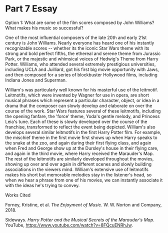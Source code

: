 # Part 7 Essay

Option 1: What are some of the film scores composed by John Williams? What makes his music so successful?


One of the most influential composers of the late 20th and early 21st century is John Williams. Nearly everyone has heard one of his instantly recognizable scores -- whether its the iconic Star Wars theme with its strong and bold perfect fifths, the ethereal and serene theme from Jurassic Park, or the majestic and whimsical voices of Hedwig's Theme from Harry Potter. Williams, who attended several extremely prestigious universities, including UCLA and Juilliard, got his first big movie opportunity with Jaws, and then composed for a series of blockbuster Hollywood films, including Indiana Jones and Superman. 


William's was particularly well known for his masterful use of the leitmotif. Leitmotifs, which were invented by Wagner for use in opera, are short musical phrases which represent a particular character, object, or idea in a drama that the composer can slowly develop and elaborate on over the course of the work. Star Wars features several of these leitmotifs, including the opening fanfare, the 'force' theme, Yoda's gentle melody, and Princess Leia's tune. Each of these is slowly developed over the course of the franchise, transformed to reflect the event being depicted. William's also develops several similar leitmotifs in the first Harry Potter film. For example, the mischief theme in the first movie first shows up when Harry speaks to the snake at the zoo, and again during their first flying class, and again when Fred and George show up at the Dursley's house in their flying care, and again in the third movie, where Harry received the Marauder's Map. The rest of the leitmotifs are similarly developed throughout the movies, showing up over and over again in different scenes and slowly building associations in the viewers mind. William's extensive use of leitmotifs makes his short but memorable melodies stay in the listener's head, so when we hear a phrase from one of his movies, we can instantly associate it with the ideas he's trying to convey.



Works Cited

Forney, Kristine, et al. _The Enjoyment of Music_. W. W. Norton and Company, 2018.

Sideways. _Harry Potter and the Musical Secrets of the Marauder's Map_. YouTube, https://www.youtube.com/watch?v=8FQcuENRhJw.

